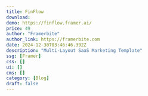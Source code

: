 ```yaml
---
title: FinFlow
download:
demo: https://finflow.framer.ai/
price: 49
author: "Framerbite"
author_link: https://framerbite.com
date: 2024-12-30T03:46:46.392Z
description: "Multi-Layout SaaS Marketing Template"
ssg: [Framer]
css: []
ui: []
cms: []
category: [Blog]
draft: false
---
```

